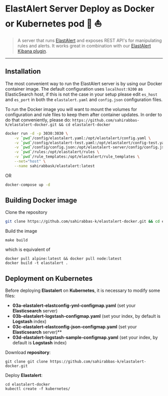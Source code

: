 # ElastAlert Server Deploy as Docker or Kubernetes pod :whale: :sailboat:

> A server that runs [ElastAlert](https://github.com/Yelp/elastalert) and exposes REST API's for manipulating rules and alerts. It works great in combination with our [ElastAlert Kibana plugin](https://github.com/bitsensor/elastalert-kibana-plugin).



---

## Installation
The most convenient way to run the ElastAlert server is by using our Docker container image. The default configuration uses `localhost:9200` as ElasticSearch host, if this is not the case in your setup please edit `es_host` and `es_port` in both the `elastalert.yaml` and `config.json` configuration files.

To run the Docker image you will want to mount the volumes for configuration and rule files to keep them after container updates. In order to do that conveniently, please do: `https://github.com/sahirabbas-k/elastalert-docker.git && cd elastalert-docker`

```bash
docker run -d -p 3030:3030 \
    -v `pwd`/config/elastalert.yaml:/opt/elastalert/config.yaml \
    -v `pwd`/config/elastalert-test.yaml:/opt/elastalert/config-test.yaml \
    -v `pwd`/config/config.json:/opt/elastalert-server/config/config.json \
    -v `pwd`/rules:/opt/elastalert/rules \
    -v `pwd`/rule_templates:/opt/elastalert/rule_templates \
    --net="host" \
    --name sahirabbask/elastalert:latest
```

OR 
```bash
docker-compose up -d
```

## Building Docker image

Clone the repository
```bash
git clone https://github.com/sahirabbas-k/elastalert-docker.git && cd elastalert-docker
```

Build the image
```
make build
```
which is equivalent of
```
docker pull alpine:latest && docker pull node:latest
docker build -t elastalert .
```

## Deployment on Kubernetes

Before deploying **Elastalert** on **Kubernetes**, it is necessary to modify some files:

* **03a-elastalert-elastconfig-yml-configmap.yaml** (set your **Elasticsearch** server)
* **03b-elastalert-logstash-configmap.yaml** (set your index, by default is **Logstash** index)
* **03c-elastalert-elastconfig-json-configmap.yaml** (set your **Elasticsearch** server)**
* **03d-elastalert-logstash-sample-configmap.yaml** (set your index, by default is **Logstash** index)

Download **repository**:

```
git clone git clone https://github.com/sahirabbas-k/elastalert-docker.git
```

Deploy **Elastalert**:

```
cd elastalert-docker
kubectl create -f kubernetes/
```
